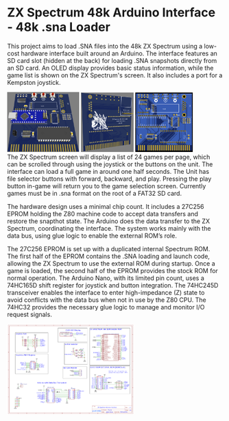 # ZX Spectrum 48k Arduino Interface - 48k .sna Loader
This project aims to load .SNA files into the 48k ZX Spectrum using a low-cost hardware interface built around an Arduino. The interface features an SD card slot (hidden at the back) for loading .SNA snapshots directly from an SD card. An OLED display provides basic status information, while the game list is shown on the ZX Spectrum's screen. It also includes a port for a Kempston joystick.
<div style="float:left;margin:0 10px 10px 0" markdown="1">
<img src="/Documents/Font3DView-ZX-Spectrum-Interface_2024-09-05.png" alt="Front" width="34%" height="34%">
<img src="/Documents/Back3DView-ZX-Spectrum-Interface_2024-09-05.png" alt="Bavk" width="25%" height="25%">
<img src="/Documents/ZX-Spectrum-Interface_2024-09-05.png" alt="Photo view" width="27%" height="27%">
<div>
The ZX Spectrum screen will display a list of 24 games per page, which can be scrolled through using the joystick or the buttons on the unit. The interface can load a full game in around one half seconds.  The Unit has file selector buttons with forward, backward, and play. 
Pressing the play button in-game will return you to the game selection screen.  
Currently games must be in .sna format on the root of a FAT32 SD card.
  
The hardware design uses a minimal chip count. It includes a 27C256 EPROM holding the Z80 machine code to accept data transfers and restore the snapthot state. The Arduino does the data transfer to the ZX Spectrum, coordinating the interface. The system works mainly with the data bus, using glue logic to enable the external ROM’s role.

The 27C256 EPROM is set up with a duplicated internal Spectrum ROM. The first half of the EPROM contains the .SNA loading and launch code, allowing the ZX Spectrum to use the external ROM during startup. Once a game is loaded, the second half of the EPROM provides the stock ROM for normal operation. The Arduino Nano, with its limited pin count, uses a 74HC165D shift register for joystick and button integration. The 74HC245D transceiver enables the interface to enter high-impedance (Z) state to avoid conflicts with the data bus when not in use by the Z80 CPU. The 74HC32 provides the necessary glue logic to manage and monitor I/O request signals.

<img src="/Documents/Schematic_ZX-Spectrum-Interface_2024-09-05.png" alt="Circuit Diagram" width="60%" height="60%">

